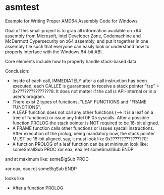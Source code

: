 # asmtest
Example for Writing Proper AMD64 Assembly Code for Windows

Goal of this small project is to grab all information available on x64 assembly from Microsoft, Intel Developer Zone,
Codemachine and McDermott Cypersecurity on x64 assembly, and put it together in one assembly file such that everyone can easily look or understand how to properly interface with the Windows 64-bit ABI.

Core elements include how to properly handle stack-based data.


Conclusion:

- Inside of each call, IMMEDIATELY after a call instruction has been executed, each CALLEE is guaranteed to receive a stack pointer "rsp" = 0x???????????????8. It does not matter if the call is API-internal or in a user's program.
- There exist 2 types of functions, "LEAF FUNCTIONS and "FRAME FUNCTIONS".
- A LEAF function does not call any other functions (--> it is a leaf on a tree of functions) or issue any Intel 0F 05 syscalls. After a possible function PROLOG the stack pointer is NOT required to be 16-bit aligned.
- A FRAME function calls other functions or issues syscall instructions. After execution of the prolog, being mandatory now, the stack pointer MUST be 16-bit aligned, say, it must look like 0x???????????????0! 
- A function PROLOG of a leaf function can be at minimum look like:
someSmallSub PROC
  xor eax, eax
  ret
someSmallSub ENDP

and at maximum like:
someBigSub PROC
  
  xor eax, eax
  ret
someBigSub ENDP


  looks like
- After a function PROLOG 
